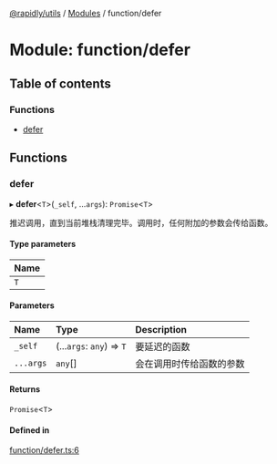 [@rapidly/utils](../README.md) / [Modules](../modules.md) / function/defer

# Module: function/defer

## Table of contents

### Functions

- [defer](function_defer.md#defer)

## Functions

### defer

▸ **defer**<`T`\>(`_self`, ...`args`): `Promise`<`T`\>

推迟调用，直到当前堆栈清理完毕。调用时，任何附加的参数会传给函数。

#### Type parameters

| Name |
| :------ |
| `T` |

#### Parameters

| Name | Type | Description |
| :------ | :------ | :------ |
| `_self` | (...`args`: `any`) => `T` | 要延迟的函数 |
| `...args` | `any`[] | 会在调用时传给函数的参数 |

#### Returns

`Promise`<`T`\>

#### Defined in

[function/defer.ts:6](https://github.com/canguser/rapidly-utils/blob/43b641f/main/function/defer.ts#L6)
